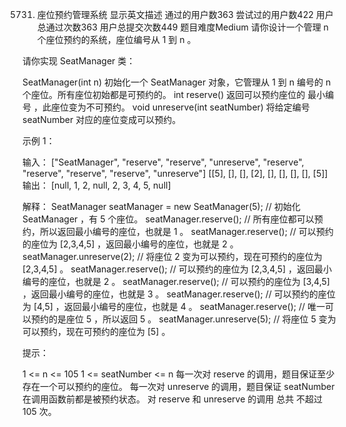 5731. 座位预约管理系统 显示英文描述
      通过的用户数363
      尝试过的用户数422
      用户总通过次数363
      用户总提交次数449
      题目难度Medium
      请你设计一个管理 n 个座位预约的系统，座位编号从 1 到 n 。

请你实现 SeatManager 类：

SeatManager(int n) 初始化一个 SeatManager 对象，它管理从 1 到 n 编号的 n 个座位。所有座位初始都是可预约的。
int reserve() 返回可以预约座位的 最小编号 ，此座位变为不可预约。
void unreserve(int seatNumber) 将给定编号 seatNumber 对应的座位变成可以预约。


示例 1：

输入：
["SeatManager", "reserve", "reserve", "unreserve", "reserve", "reserve", "reserve", "reserve", "unreserve"]
[[5], [], [], [2], [], [], [], [], [5]]
输出：
[null, 1, 2, null, 2, 3, 4, 5, null]

解释：
SeatManager seatManager = new SeatManager(5); // 初始化 SeatManager ，有 5 个座位。
seatManager.reserve();    // 所有座位都可以预约，所以返回最小编号的座位，也就是 1 。
seatManager.reserve();    // 可以预约的座位为 [2,3,4,5] ，返回最小编号的座位，也就是 2 。
seatManager.unreserve(2); // 将座位 2 变为可以预约，现在可预约的座位为 [2,3,4,5] 。
seatManager.reserve();    // 可以预约的座位为 [2,3,4,5] ，返回最小编号的座位，也就是 2 。
seatManager.reserve();    // 可以预约的座位为 [3,4,5] ，返回最小编号的座位，也就是 3 。
seatManager.reserve();    // 可以预约的座位为 [4,5] ，返回最小编号的座位，也就是 4 。
seatManager.reserve();    // 唯一可以预约的是座位 5 ，所以返回 5 。
seatManager.unreserve(5); // 将座位 5 变为可以预约，现在可预约的座位为 [5] 。


提示：

1 <= n <= 105
1 <= seatNumber <= n
每一次对 reserve 的调用，题目保证至少存在一个可以预约的座位。
每一次对 unreserve 的调用，题目保证 seatNumber 在调用函数前都是被预约状态。
对 reserve 和 unreserve 的调用 总共 不超过 105 次。
